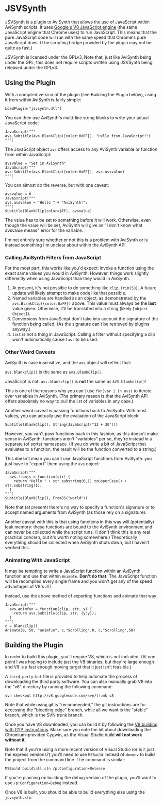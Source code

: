 JSVSynth
========

JSVSynth is a plugin to AviSynth that allows the use of JavaScript within
AviSynth scripts. It uses [Google's V8 JavaScript
engine](https://developers.google.com/v8/) (the same JavaScript
engine that Chrome uses) to run JavaScript. This means that the pure JavaScript
code will run with the same speed that Chrome's pure JavaScript does. (The
scripting bridge provided by the plugin may not be quite as fast.)

JSVSynth is licensed under the GPLv3. Note that, just like AviSynth being under
the GPL, this does not require scripts written using JSVSynth being released
under the GPLv3.

Using the Plugin
----------------

With a compiled version of the plugin (see Building the Plugin below), using it
from within AviSynth is fairly simple:

    LoadPlugin("jsvsynth.dll")

You can then use AviSynth's multi-line string blocks to write your actual
JavaScript code:

    JavaScript("""
    avs.Subtitle(avs.BlankClip({color:0xFF}), "Hello from JavaScript!")
    """)

The JavaScript object `avs` offers access to any AviSynth variable or
function from within JavaScript:

    avsvalue = "Set in AviSynth"
    JavaScript("""
    avs.Subtitle(avs.BlankClip({color:0xFF}), avs.avsvalue)
    """)

You can almost do the reverse, but with one caveat:

    avsvalue = 0
    JavaScript("""
    avs.avsvalue = "Hello " + "AviSynth!";
    """)
    Subtitle(BlankClip(color=$FF), avsvalue)

The value has to be set to something before it will work. Otherwise, even though
the value will be set, AviSynth will give an "I don't know what avsvalue means"
error for the variable.

I'm not entirely sure whether or not this is a problem with AviSynth or is
instead something I'm unclear about within the AviSynth API.

### Calling AviSynth Filters from JavaScript

For the most part, this works like you'd expect: invoke a function using the
exact same values you would in AviSynth. However, things work slightly
differently when using JavaScript than they would in AviSynth.

1. At present, it's not possible to do something like `clip.Trim(50)`. A future
   update will likely attempt to make code like that possible.
2. Named variables are handled as an object, as demonstrated by the
   `avs.BlankClip({color:0xFF})` above. This value must always be the
   **last** value given. Otherwise, it'll be translated into a string (likely
   `[object Object]`).
3. Conversions from JavaScript don't take into account the signature of the
   function being called. (As the signature can't be retrieved by plugins
   anyway.)
4. `last` is not a thing in JavaScript. Calling a filter without specifying a
   clip won't automatically cause `last` to be used.

### Other Weird Caveats

AviSynth is case insensitive, and the `avs` object will reflect that:

`avs.blankclip()` is the same as `avs.BlankClip()`.

JavaScript is not: `avs.blankclip()` is **not** the same as
`AVS.blankclip()`!

This is one of the reasons why you can't use `for(var i in avs)` to iterate
over variables in AviSynth. (The primary reason is that the AviSynth API offers
absolutely no way to pull the list of variables in any case.)

Another weird caveat is passing functions back to AviSynth. With most values,
you can actually use the evaluation of the JavaScript block:

    Subtitle(BlankClip(), String(JavaScript("12 + 30")))

However, you can't pass functions back in this fashion, as this doesn't make
sense in AviSynth: functions aren't "variables" per se, they're instead in a
separate (of sorts) namespace. (If you do write a bit of JavaScript that
evaluates to a function, the result will be the function converted to a string.)

This doesn't mean you can't use JavaScript functions from AviSynth: you just
have to "export" them using the `avs` object:

    JavaScript("""
      avs.fromjs = function(str) {
        return "Hello " + str.substring(0,1).toUpperCase() + str.substring(1);
      }
    """)
    Subtitle(BlankClip(), FromJS("world"))

Note that (at present) there's no way to specify a function's signature or to
accept named arguments from AviSynth (as those rely on a signature).

Another caveat with this is that using functions in this way will (potentially)
leak memory: these functions are bound to the AviSynth environment and can
never be collected while the script runs. (I don't think this is any real
practical concern, but it's worth noting somewhere.) Theoretically everything
should be collected when AviSynth shuts down, but I haven't verified this.

### Animating With JavaScript

It may be tempting to write a JavaScript function within an AviSynth function
and use that within `Animate`. **Don't do that.** The JavaScript function will
be recompiled every single frame and you won't get any of the speed advantages
of V8's JIT.

Instead, use the above method of exporting functions and animate that way:

    JavaScript("""
      avs.animfun = function(clip, str, y) {
        return avs.Subtitle(clip, str, {y:y});
      }
    """)
    c = BlankClip()
    Animate(0, 50, "animfun", c,"Scrolling",0, c,"Scrolling",50)

Building the Plugin
-------------------

In order to build this plugin, you'll require V8, which is not included. (At one
point I was hoping to include just the V8 binaries, but they're large enough and
V8 is a fast enough moving target that it just isn't feasible.)

A `third_party.bat` file is provided to help automate the process of downloading
the third party software. You can also manually grab V8 into the "v8" directory
by running the following command:

    svn checkout http://v8.googlecode.com/svn/trunk v8

Note that while using git is "recommended," the git instructions are for
accessing the "bleeding edge" branch, while all we want is the "stable" branch,
which is the SVN trunk branch.

Once you have V8 downloaded, you can build it by following the [V8 building with
GYP instructions](http://code.google.com/p/v8/wiki/BuildingWithGYP). Make sure
you note the bit about downloading the Chromium-provided Cygwin, as the Visual
Studio build **will not work without it**.

Note that if you're using a more recent version of Visual Studio (or is it just
the express versions?) you'll need to use `MSBuild` instead of `devenv` to build
the project from the command line. The command is similar:

    MSBuild build\all.sln /p:Configuration=Release 

If you're planning on building the debug version of the plugin, you'll want to
use `/p:Configuration=Debug` instead.

Once V8 is built, you should be able to build everything else using the
`jsvsynth.sln`.